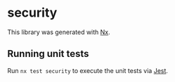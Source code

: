# security

This library was generated with [Nx](https://nx.dev).

## Running unit tests

Run `nx test security` to execute the unit tests via [Jest](https://jestjs.io).

